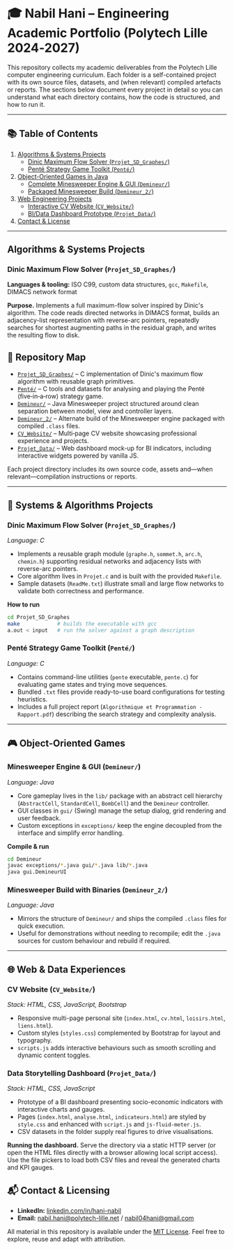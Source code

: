# 🎓 Nabil Hani – Engineering Academic Portfolio (Polytech Lille 2024‑2027)

This repository collects my academic deliverables from the Polytech Lille computer engineering curriculum. Each folder is a self-contained project with its own source files, datasets, and (when relevant) compiled artefacts or reports. The sections below document every project in detail so you can understand what each directory contains, how the code is structured, and how to run it.

---

## 📚 Table of Contents
1. [Algorithms & Systems Projects](#algorithms--systems-projects)
   * [Dinic Maximum Flow Solver (`Projet_SD_Graphes/`)](#dinic-maximum-flow-solver-projet_sd_graphes)
   * [Penté Strategy Game Toolkit (`Penté/`)](#pente-strategy-game-toolkit-penté)
2. [Object-Oriented Games in Java](#object-oriented-games-in-java)
   * [Complete Minesweeper Engine & GUI (`Demineur/`)](#complete-minesweeper-engine--gui-demineur)
   * [Packaged Minesweeper Build (`Demineur_2/`)](#packaged-minesweeper-build-demineur_2)
3. [Web Engineering Projects](#web-engineering-projects)
   * [Interactive CV Website (`CV_Website/`)](#interactive-cv-website-cv_website)
   * [BI/Data Dashboard Prototype (`Projet_Data/`)](#bidata-dashboard-prototype-projet_data)
4. [Contact & License](#contact--license)

---

## Algorithms & Systems Projects

### Dinic Maximum Flow Solver (`Projet_SD_Graphes/`)
**Languages & tooling:** ISO C99, custom data structures, `gcc`, `Makefile`, DIMACS network format

**Purpose.** Implements a full maximum-flow solver inspired by Dinic's algorithm. The code reads directed networks in DIMACS format, builds an adjacency-list representation with reverse-arc pointers, repeatedly searches for shortest augmenting paths in the residual graph, and writes the resulting flow to disk.

## 📂 Repository Map

- [`Projet_SD_Graphes/`](Projet_SD_Graphes/) – C implementation of Dinic's maximum flow algorithm with reusable graph primitives.
- [`Penté/`](Penté/) – C tools and datasets for analysing and playing the Penté (five‑in‑a‑row) strategy game.
- [`Demineur/`](Demineur/) – Java Minesweeper project structured around clean separation between model, view and controller layers.
- [`Demineur_2/`](Demineur_2/) – Alternate build of the Minesweeper engine packaged with compiled `.class` files.
- [`CV_Website/`](CV_Website/) – Multi‑page CV website showcasing professional experience and projects.
- [`Projet_Data/`](Projet_Data/) – Web dashboard mock-up for BI indicators, including interactive widgets powered by vanilla JS.

Each project directory includes its own source code, assets and—when relevant—compilation instructions or reports.

---

## 🔬 Systems & Algorithms Projects

### Dinic Maximum Flow Solver (`Projet_SD_Graphes/`)

*Language: C*

- Implements a reusable graph module (`graphe.h`, `sommet.h`, `arc.h`, `chemin.h`) supporting residual networks and adjacency lists with reverse-arc pointers.
- Core algorithm lives in `Projet.c` and is built with the provided `Makefile`.
- Sample datasets (`ReadMe.txt`) illustrate small and large flow networks to validate both correctness and performance.

**How to run**
```bash
cd Projet_SD_Graphes
make            # builds the executable with gcc
a.out < input   # run the solver against a graph description
```

### Penté Strategy Game Toolkit (`Penté/`)

*Language: C*

- Contains command-line utilities (`pente` executable, `pente.c`) for evaluating game states and trying move sequences.
- Bundled `.txt` files provide ready-to-use board configurations for testing heuristics.
- Includes a full project report (`Algorithmique et Programmation - Rapport.pdf`) describing the search strategy and complexity analysis.

---

## 🎮 Object-Oriented Games

### Minesweeper Engine & GUI (`Demineur/`)

*Language: Java*

- Core gameplay lives in the `lib/` package with an abstract cell hierarchy (`AbstractCell`, `StandardCell`, `BombCell`) and the `Demineur` controller.
- GUI classes in `gui/` (Swing) manage the setup dialog, grid rendering and user feedback.
- Custom exceptions in `exceptions/` keep the engine decoupled from the interface and simplify error handling.

**Compile & run**
```bash
cd Demineur
javac exceptions/*.java gui/*.java lib/*.java
java gui.DemineurUI
```

### Minesweeper Build with Binaries (`Demineur_2/`)

*Language: Java*

- Mirrors the structure of `Demineur/` and ships the compiled `.class` files for quick execution.
- Useful for demonstrations without needing to recompile; edit the `.java` sources for custom behaviour and rebuild if required.

---

## 🌐 Web & Data Experiences

### CV Website (`CV_Website/`)

*Stack: HTML, CSS, JavaScript, Bootstrap*

- Responsive multi-page personal site (`index.html`, `cv.html`, `loisirs.html`, `liens.html`).
- Custom styles (`styles.css`) complemented by Bootstrap for layout and typography.
- `scripts.js` adds interactive behaviours such as smooth scrolling and dynamic content toggles.

### Data Storytelling Dashboard (`Projet_Data/`)

*Stack: HTML, CSS, JavaScript*

- Prototype of a BI dashboard presenting socio-economic indicators with interactive charts and gauges.
- Pages (`index.html`, `analyse.html`, `indicateurs.html`) are styled by `style.css` and enhanced with `script.js` and `js-fluid-meter.js`.
- CSV datasets in the folder supply real figures to drive visualisations.

**Running the dashboard.** Serve the directory via a static HTTP server (or open the HTML files directly with a browser allowing local script access). Use the file pickers to load both CSV files and reveal the generated charts and KPI gauges.

## 📬 Contact & Licensing

- **LinkedIn:** [linkedin.com/in/hani-nabil](https://www.linkedin.com/in/hani-nabil)
- **Email:** nabil.hani@polytech-lille.net / nabil04hani@gmail.com

All material in this repository is available under the [MIT License](LICENSE). Feel free to explore, reuse and adapt with attribution.
